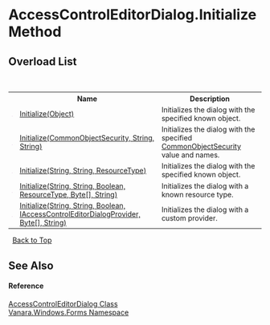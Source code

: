 # AccessControlEditorDialog.Initialize Method 
 


## Overload List
&nbsp;<table><tr><th></th><th>Name</th><th>Description</th></tr><tr><td>![Public method](media/pubmethod.gif "Public method")</td><td><a href="22accb3d-00e1-2230-13a8-3cc5964da19c">Initialize(Object)</a></td><td>
Initializes the dialog with the specified known object.</td></tr><tr><td>![Public method](media/pubmethod.gif "Public method")</td><td><a href="80a568f4-0914-120c-1fc8-828961f90dde">Initialize(CommonObjectSecurity, String, String)</a></td><td>
Initializes the dialog with the specified <a href="http://msdn2.microsoft.com/en-us/library/2z9wa9db" target="_blank">CommonObjectSecurity</a> value and names.</td></tr><tr><td>![Public method](media/pubmethod.gif "Public method")</td><td><a href="c472c538-f8fd-9b8a-3d3f-7182b2887a2b">Initialize(String, String, ResourceType)</a></td><td>
Initializes the dialog with the specified known object.</td></tr><tr><td>![Public method](media/pubmethod.gif "Public method")</td><td><a href="0a281d56-303d-05ed-644b-de1e554730a3">Initialize(String, String, Boolean, ResourceType, Byte[], String)</a></td><td>
Initializes the dialog with a known resource type.</td></tr><tr><td>![Public method](media/pubmethod.gif "Public method")</td><td><a href="a30dd223-3fa6-6d6a-f882-fe015f0ce5b6">Initialize(String, String, Boolean, IAccessControlEditorDialogProvider, Byte[], String)</a></td><td>
Initializes the dialog with a custom provider.</td></tr></table>&nbsp;
<a href="#accesscontroleditordialog.initialize-method">Back to Top</a>

## See Also


#### Reference
<a href="050b03d3-dac8-f9da-5561-d0b211f945f0">AccessControlEditorDialog Class</a><br /><a href="c580cf52-4028-70db-28d0-f9b1abc03861">Vanara.Windows.Forms Namespace</a><br />